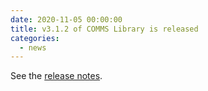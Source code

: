 ```yaml
---
date: 2020-11-05 00:00:00
title: v3.1.2 of COMMS Library is released
categories:
  - news
---
```


See the [release notes](https://github.com/commschamp/comms_champion/releases/tag/v3.1.2).



